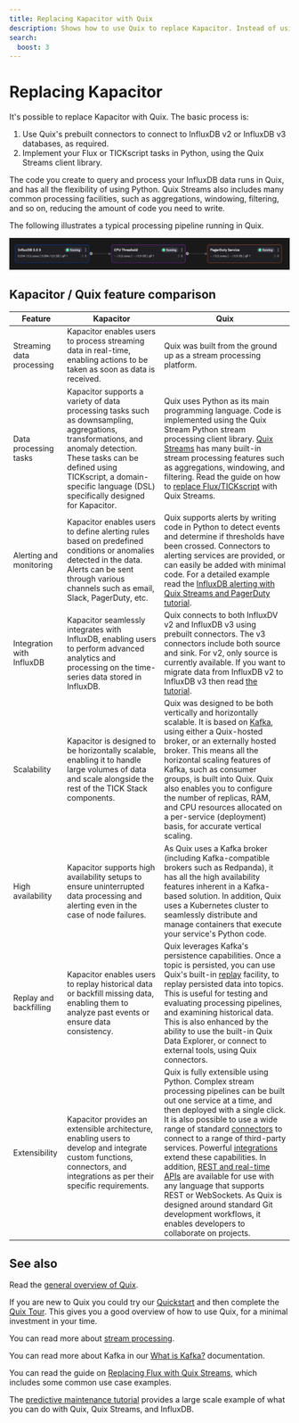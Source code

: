 ```yaml
---
title: Replacing Kapacitor with Quix
description: Shows how to use Quix to replace Kapacitor. Instead of using Kapacitor to run Flux or TICKscript tasks, use Quix Streams, and Python to implement your processing pipeline, and run them it Quix.
search:
  boost: 3
---
```


# Replacing Kapacitor

It's possible to replace Kapacitor with Quix. The basic process is:

1. Use Quix's prebuilt connectors to connect to InfluxDB v2 or InfluxDB v3 databases, as required.
2. Implement your Flux or TICKscript tasks in Python, using the Quix Streams client library. 

The code you create to query and process your InfluxDB data runs in Quix, and has all the flexibility of using Python. Quix Streams also includes many common processing facilities, such as aggregations, windowing, filtering, and so on, reducing the amount of code you need to write.

The following illustrates a typical processing pipeline running in Quix.

![Processing pipeline](../../../tutorials/influxdb-alerting/images/alerting-pipeline.png)

## Kapacitor / Quix feature comparison

| Feature | Kapacitor | Quix |
|----|----|----|
| Streaming data processing | Kapacitor enables users to process streaming data in real-time, enabling actions to be taken as soon as data is received. | Quix was built from the ground up as a stream processing platform. |
| Data processing tasks | Kapacitor supports a variety of data processing tasks such as downsampling, aggregations, transformations, and anomaly detection. These tasks can be defined using TICKscript, a domain-specific language (DSL) specifically designed for Kapacitor. | Quix uses Python as its main programming language. Code is implemented using the Quix Stream Python stream processing client library. [Quix Streams](https://quix.io/docs/quix-streams/introduction.html) has many built-in stream processing features such as aggregations, windowing, and filtering. Read the guide on how to [replace Flux/TICKscript](./replacing-flux.md) with Quix Streams. |
| Alerting and monitoring | Kapacitor enables users to define alerting rules based on predefined conditions or anomalies detected in the data. Alerts can be sent through various channels such as email, Slack, PagerDuty, etc. | Quix supports alerts by writing code in Python to detect events and determine if thresholds have been crossed. Connectors to alerting services are provided, or can easily be added with minimal code. For a detailed example read the [InfluxDB alerting with Quix Streams and PagerDuty tutorial](../../../tutorials/influxdb-alerting/overview.md). |
| Integration with InfluxDB | Kapacitor seamlessly integrates with InfluxDB, enabling users to perform advanced analytics and processing on the time-series data stored in InfluxDB. | Quix connects to both InfluxDV v2 and InfluxDB v3 using prebuilt connectors. The v3 connectors include both source and sink. For v2, only source is currently available. If you want to migrate data from InfluxDB v2 to InfluxDB v3 then read [the tutorial](../../../tutorials/influxdb-migration/overview.md). |
| Scalability | Kapacitor is designed to be horizontally scalable, enabling it to handle large volumes of data and scale alongside the rest of the TICK Stack components. | Quix was designed to be both vertically and horizontally scalable. It is based on [Kafka](../../../get-started/what-is-kafka.md), using either a Quix-hosted broker, or an externally hosted broker. This means all the horizontal scaling features of Kafka, such as consumer groups, is built into Quix. Quix also enables you to configure the number of replicas, RAM, and CPU resources allocated on a per-service (deployment) basis, for accurate vertical scaling. |
| High availability | Kapacitor supports high availability setups to ensure uninterrupted data processing and alerting even in the case of node failures. | As Quix uses a Kafka broker (including Kafka-compatible brokers such as Redpanda), it has all the high availability features inherent in a Kafka-based solution. In addition, Quix uses a Kubernetes cluster to seamlessly distribute and manage containers that execute your service's Python code. |
| Replay and backfilling | Kapacitor enables users to replay historical data or backfill missing data, enabling them to analyze past events or ensure data consistency. | Quix leverages Kafka's persistence capabilities. Once a topic is persisted, you can use Quix's built-in [replay](../../../manage/replay.md) facility, to replay persisted data into topics. This is useful for testing and evaluating processing pipelines, and examining historical data. This is also enhanced by the ability to use the built-in Quix Data Explorer, or connect to external tools, using Quix connectors. |
| Extensibility | Kapacitor provides an extensible architecture, enabling users to develop and integrate custom functions, connectors, and integrations as per their specific requirements. | Quix is fully extensible using Python. Complex stream processing pipelines can be built out one service at a time, and then deployed with a single click. It is also possible to use a wide range of standard [connectors](../../../connectors/index.md) to connect to a range of third-party services. Powerful [integrations](../../overview.md) extend these capabilities. In addition, [REST and real-time APIs](../../../develop/apis-overview.md) are available for use with any language that supports REST or WebSockets. As Quix is designed around standard Git development workflows, it enables developers to collaborate on projects. |

## See also

Read the [general overview of Quix](../../../get-started/what-is-quix.md).

If you are new to Quix you could try our [Quickstart](../../../get-started/quickstart.md) and then complete the [Quix Tour](../../../get-started/quixtour/overview.md). This gives you a good overview of how to use Quix, for a minimal investment in your time.

You can read more about [stream processing](../../../get-started/why-stream-processing.md).

You can read more about Kafka in our [What is Kafka?](../../../get-started/what-is-kafka.md) documentation.

You can read the guide on [Replacing Flux with Quix Streams](./replacing-flux.md), which includes some common use case examples.

The [predictive maintenance tutorial](../../../tutorials/predictive-maintenance/overview.md) provides a large scale example of what you can do with Quix, Quix Streams, and InfluxDB.
